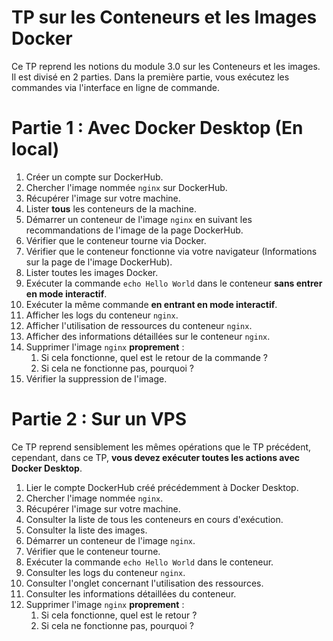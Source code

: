 # TP sur les Conteneurs et les Images Docker

Ce TP reprend les notions du module 3.0 sur les Conteneurs et les images. Il est divisé en 2 parties. Dans la première partie, vous exécutez les commandes via l'interface en ligne de commande.

# Partie 1 : Avec Docker Desktop (En local)

1. Créer un compte sur DockerHub.
2. Chercher l'image nommée `nginx` sur DockerHub.
3. Récupérer l'image sur votre machine.
4. Lister **tous** les conteneurs de la machine.
5. Démarrer un conteneur de l'image `nginx` en suivant les recommandations de l'image de la page DockerHub.
6. Vérifier que le conteneur tourne via Docker.
7. Vérifier que le conteneur fonctionne via votre navigateur (Informations sur la page de l'image DockerHub).
8. Lister toutes les images Docker.
9. Exécuter la commande `echo Hello World` dans le conteneur **sans entrer en mode interactif**.
10. Exécuter la même commande **en entrant en mode interactif**.
11. Afficher les logs du conteneur `nginx`.
12. Afficher l'utilisation de ressources du conteneur `nginx`.
13. Afficher des informations détaillées sur le conteneur `nginx`.
14. Supprimer l'image `nginx` **proprement** :
    1. Si cela fonctionne, quel est le retour de la commande ?
    2. Si cela ne fonctionne pas, pourquoi ?
15. Vérifier la suppression de l'image.

# Partie 2 : Sur un VPS 

Ce TP reprend sensiblement les mêmes opérations que le TP précédent, cependant, dans ce TP, **vous devez exécuter toutes les actions avec Docker Desktop**.

1. Lier le compte DockerHub créé précédemment à Docker Desktop.
2. Chercher l'image nommée `nginx`.
3. Récupérer l'image sur votre machine.
4. Consulter la liste de tous les conteneurs en cours d'exécution.
5. Consulter la liste des images.
6. Démarrer un conteneur de l'image `nginx`.
7. Vérifier que le conteneur tourne.
8. Exécuter la commande `echo Hello World` dans le conteneur.
9. Consulter les logs du conteneur `nginx`.
10. Consulter l'onglet concernant l'utilisation des ressources.
11. Consulter les informations détaillées du conteneur.
12. Supprimer l'image `nginx` **proprement** :
    1. Si cela fonctionne, quel est le retour ?
    2. Si cela ne fonctionne pas, pourquoi ?